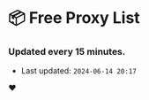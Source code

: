 # :package: Free Proxy List
### Updated every 15 minutes.

- Last updated: `2024-06-14 20:17`

:heart:
